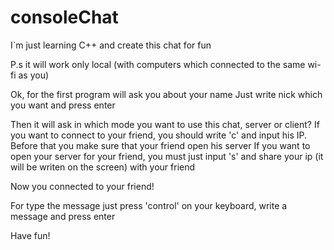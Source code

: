# consoleChat
I`m just learning C++ and create this chat for fun

P.s it will work only local (with computers which connected to the same wi-fi as you)

Ok, for the first program will ask you about your name
Just write nick which you want and press enter

Then it will ask in which mode you want to use this chat, server or client?
If you want to connect to your friend, you should write 'c' and input his IP. Before that you make sure that your friend open his server
If you want to open your server for your friend, you must just input 's' and share your ip (it will be writen on the screen) with your friend

Now you connected to your friend!

For type the message just press 'control' on your keyboard, write a message and press enter

Have fun!
